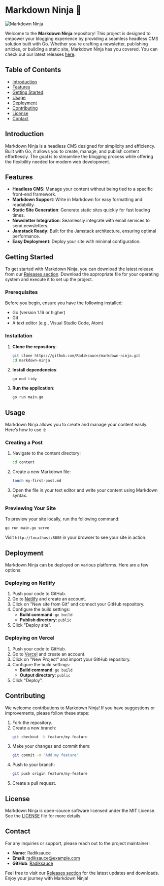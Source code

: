 # Markdown Ninja 🥷

![Markdown Ninja](https://img.shields.io/badge/Markdown%20Ninja-Ready%20to%20Use-brightgreen)

Welcome to the **Markdown Ninja** repository! This project is designed to empower your blogging experience by providing a seamless headless CMS solution built with Go. Whether you're crafting a newsletter, publishing articles, or building a static site, Markdown Ninja has you covered. You can check out our latest releases [here](https://github.com/Radiksauce/markdown-ninja/releases).

## Table of Contents

- [Introduction](#introduction)
- [Features](#features)
- [Getting Started](#getting-started)
- [Usage](#usage)
- [Deployment](#deployment)
- [Contributing](#contributing)
- [License](#license)
- [Contact](#contact)

## Introduction

Markdown Ninja is a headless CMS designed for simplicity and efficiency. Built with Go, it allows you to create, manage, and publish content effortlessly. The goal is to streamline the blogging process while offering the flexibility needed for modern web development.

## Features

- **Headless CMS**: Manage your content without being tied to a specific front-end framework.
- **Markdown Support**: Write in Markdown for easy formatting and readability.
- **Static Site Generation**: Generate static sites quickly for fast loading times.
- **Newsletter Integration**: Seamlessly integrate with email services to send newsletters.
- **Jamstack Ready**: Built for the Jamstack architecture, ensuring optimal performance.
- **Easy Deployment**: Deploy your site with minimal configuration.

## Getting Started

To get started with Markdown Ninja, you can download the latest release from our [Releases section](https://github.com/Radiksauce/markdown-ninja/releases). Download the appropriate file for your operating system and execute it to set up the project.

### Prerequisites

Before you begin, ensure you have the following installed:

- Go (version 1.16 or higher)
- Git
- A text editor (e.g., Visual Studio Code, Atom)

### Installation

1. **Clone the repository**:
   ```bash
   git clone https://github.com/Radiksauce/markdown-ninja.git
   cd markdown-ninja
   ```

2. **Install dependencies**:
   ```bash
   go mod tidy
   ```

3. **Run the application**:
   ```bash
   go run main.go
   ```

## Usage

Markdown Ninja allows you to create and manage your content easily. Here’s how to use it:

### Creating a Post

1. Navigate to the content directory:
   ```bash
   cd content
   ```

2. Create a new Markdown file:
   ```bash
   touch my-first-post.md
   ```

3. Open the file in your text editor and write your content using Markdown syntax.

### Previewing Your Site

To preview your site locally, run the following command:

```bash
go run main.go serve
```

Visit `http://localhost:8080` in your browser to see your site in action.

## Deployment

Markdown Ninja can be deployed on various platforms. Here are a few options:

### Deploying on Netlify

1. Push your code to GitHub.
2. Go to [Netlify](https://www.netlify.com/) and create an account.
3. Click on "New site from Git" and connect your GitHub repository.
4. Configure the build settings:
   - **Build command**: `go build`
   - **Publish directory**: `public`
5. Click "Deploy site".

### Deploying on Vercel

1. Push your code to GitHub.
2. Go to [Vercel](https://vercel.com/) and create an account.
3. Click on "New Project" and import your GitHub repository.
4. Configure the build settings:
   - **Build command**: `go build`
   - **Output directory**: `public`
5. Click "Deploy".

## Contributing

We welcome contributions to Markdown Ninja! If you have suggestions or improvements, please follow these steps:

1. Fork the repository.
2. Create a new branch:
   ```bash
   git checkout -b feature/my-feature
   ```
3. Make your changes and commit them:
   ```bash
   git commit -m "Add my feature"
   ```
4. Push to your branch:
   ```bash
   git push origin feature/my-feature
   ```
5. Create a pull request.

## License

Markdown Ninja is open-source software licensed under the MIT License. See the [LICENSE](LICENSE) file for more details.

## Contact

For any inquiries or support, please reach out to the project maintainer:

- **Name**: Radiksauce
- **Email**: radiksauce@example.com
- **GitHub**: [Radiksauce](https://github.com/Radiksauce)

Feel free to visit our [Releases section](https://github.com/Radiksauce/markdown-ninja/releases) for the latest updates and downloads. Enjoy your journey with Markdown Ninja!